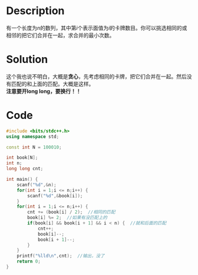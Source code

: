 # Description  
有一个长度为$n$的数列，其中第$i$个表示面值为$i$的卡牌数目。你可以挑选相同的或相邻的把它们合并在一起，求合并的最小次数。  
# Solution  
这个我也说不明白，大概是**贪心**，先考虑相同的卡牌，把它们合并在一起。然后没有匹配的和上面的匹配。大概是这样。  
**注意要开long long，要换行！！**  
# Code  
```cpp
#include <bits/stdc++.h>
using namespace std;

const int N = 100010;

int book[N];
int n;
long long cnt;

int main() {
	scanf("%d",&n);
	for(int i = 1;i <= n;i++) {
		scanf("%d",&book[i]);
	}
	for(int i = 1;i <= n;i++) {
		cnt += (book[i] / 2);  //相同的匹配
		book[i] %= 2;  //如果有没匹配上的
		if(book[i] && book[i + 1] && i < n) {  //就和后面的匹配
			cnt++;
			book[i]--;
			book[i + 1]--;
		}
	}
	printf("%lld\n",cnt);  //输出，没了
	return 0;
}
```